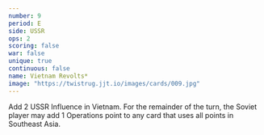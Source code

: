 ```yaml
---
number: 9
period: E
side: USSR
ops: 2
scoring: false
war: false
unique: true
continuous: false
name: Vietnam Revolts*
image: "https://twistrug.jjt.io/images/cards/009.jpg"
---
```

Add 2 USSR Influence in Vietnam. For the remainder of the turn, the Soviet player may add 1 Operations point to any card that uses all points in Southeast Asia.
